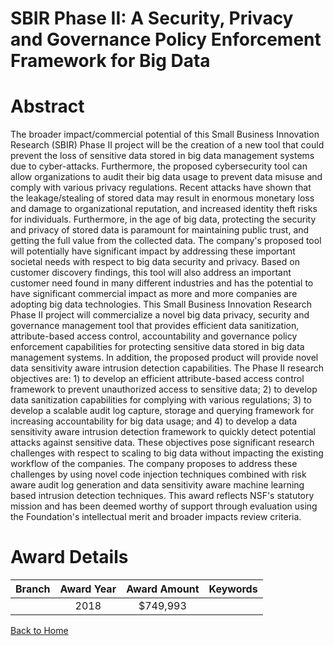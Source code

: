 
SBIR Phase II: A Security, Privacy and Governance Policy Enforcement Framework for Big Data
===========================================================================================

# Abstract


The broader impact/commercial potential of this Small Business Innovation Research (SBIR) Phase II project will be the creation of a new tool that could prevent the loss of sensitive data stored in big data management systems due to cyber-attacks. Furthermore, the proposed cybersecurity tool can allow organizations to audit their big data usage to prevent data misuse and comply with various privacy regulations. Recent attacks have shown that the leakage/stealing of stored data may result in enormous monetary loss and damage to organizational reputation, and increased identity theft risks for individuals. Furthermore, in the age of big data, protecting the security and privacy of stored data is paramount for maintaining public trust, and getting the full value from the collected data. The company's proposed tool will potentially have significant impact by addressing these important societal needs with respect to big data security and privacy. Based on customer discovery findings, this tool will also address an important customer need found in many different industries and has the potential to have significant commercial impact as more and more companies are adopting big data technologies. This Small Business Innovation Research Phase II project will commercialize a novel big data privacy, security and governance management tool that provides efficient data sanitization, attribute-based access control, accountability and governance policy enforcement capabilities for protecting sensitive data stored in big data management systems. In addition, the proposed product will provide novel data sensitivity aware intrusion detection capabilities. The Phase II research objectives are: 1) to develop an efficient attribute-based access control framework to prevent unauthorized access to sensitive data; 2) to develop data sanitization capabilities for complying with various regulations; 3) to develop a scalable audit log capture, storage and querying framework for increasing accountability for big data usage; and 4) to develop a data sensitivity aware intrusion detection framework to quickly detect potential attacks against sensitive data. These objectives pose significant research challenges with respect to scaling to big data without impacting the existing workflow of the companies. The company proposes to address these challenges by using novel code injection techniques combined with risk aware audit log generation and data sensitivity aware machine learning based intrusion detection techniques. This award reflects NSF's statutory mission and has been deemed worthy of support through evaluation using the Foundation's intellectual merit and broader impacts review criteria.  

# Award Details

|Branch|Award Year|Award Amount|Keywords|
| :---: | :---: | :---: | :---: |
||2018|$749,993||
  
  


[Back to Home](https://github.com/chrischow/dod_sbir_awards/JT/#382)